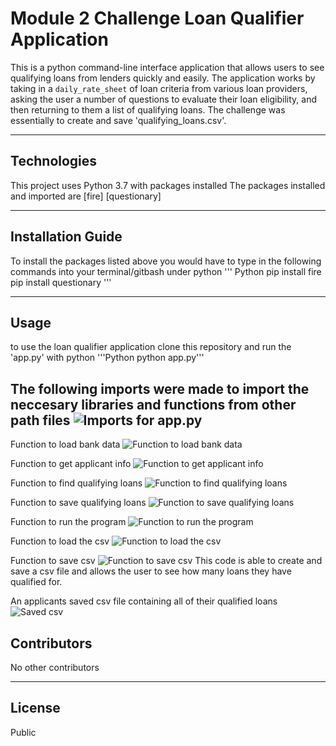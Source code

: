 # Module 2 Challenge Loan Qualifier Application

This is a python command-line interface application that allows users to see qualifying loans from lenders quickly and easily. The application works by taking in a `daily_rate_sheet` of loan criteria from various loan providers, asking the user a number of questions to evaluate their loan eligibility, and then returning to them a list of qualifying loans. The challenge was essentially to create and save 'qualifying_loans.csv'.


--- 

## Technologies

This project uses Python 3.7 with packages installed
The packages installed and imported are 
[fire]
[questionary]

---

## Installation Guide

To install the packages listed above you would have to type in the following commands into your terminal/gitbash under python
''' Python
    pip install fire
    pip install questionary
'''

---

## Usage

to use the loan qualifier application clone this repository and run the 'app.py' with python
'''Python 
python app.py'''

The following imports were made to import the neccesary libraries and functions from other path files
![Imports for app.py](https://github.com/reiccv/Module_2_challenge/blob/main/images_for_readme/imports2.PNG)
---
Function to load bank data
![Function to load bank data](https://github.com/reiccv/Module_2_challenge/blob/main/images_for_readme/def_loadbank.PNG)

Function to get applicant info
![Function to get applicant info](https://github.com/reiccv/Module_2_challenge/blob/main/images_for_readme/def_getapp_info.PNG)

Function to find qualifying loans
![Function to find qualifying loans](https://github.com/reiccv/Module_2_challenge/blob/main/images_for_readme/def_qualifyingloans.PNG)

Function to save qualifying loans
![Function to save qualifying loans](https://github.com/reiccv/Module_2_challenge/blob/main/images_for_readme/def_save_loans.PNG)

Function to run the program
![Function to run the program](https://github.com/reiccv/Module_2_challenge/blob/main/images_for_readme/def_run.PNG)

Function to load the csv
![Function to load the csv](https://github.com/reiccv/Module_2_challenge/blob/main/images_for_readme/def_loadcsv.PNG)

Function to save csv
![Function to save csv](https://github.com/reiccv/Module_2_challenge/blob/main/images_for_readme/def_savecsv.PNG)
This code is able to create and save a csv file and allows the user to see how many loans they have qualified for.

An applicants saved csv file containing all of their qualified loans
![Saved csv](https://github.com/reiccv/Module_2_challenge/blob/main/images_for_readme/save_results.PNG)
## Contributors

No other contributors

---

## License

Public

